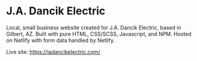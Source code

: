 # J.A. Dancik Electric
Local, small business website created for J.A. Dancik Electric, based in Gilbert, AZ. Built with pure HTML, CSS/SCSS, Javascript, and NPM. Hosted on Netlify with form data handled by Netlify.

Live site: https://jadancikelectric.com/
